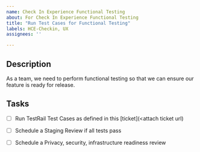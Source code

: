 ```yaml
---
name: Check In Experience Functional Testing
about: For Check In Experience Functional Testing
title: "Run Test Cases for Functional Testing"
labels: HCE-Checkin, UX
assignees: ''

---
```


## Description
As a team, we need to perform functional testing so that we can ensure our feature is ready for release. 

## Tasks
- [ ] Run TestRail Test Cases as defined in this [ticket](<attach ticket url)
- [ ] Schedule a Staging Review if all tests pass
- [ ] Schedule a Privacy, security, infrastructure readiness review

 
